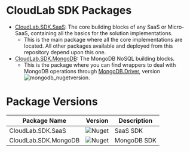 # CloudLab SDK Packages
 - [CloudLab.SDK.SaaS][sdk_wiki]: The core building blocks of any SaaS or Micro-SaaS, containing all the basics for the solution implementations.
   - This is the main package where all the core implementations are located. All other packages available and deployed from this repository  depend upon this one.
- [CloudLab.SDK.MongoDB][mongodb_wiki]: The MongoDB NoSQL building blocks.
   - This is the package where you can find wrappers to deal with MongoDB operations through [MongoDB.Driver][nuget_mongodb], version ![mongodb_nugetversion][mongodb_ver_shield].

[sdk_wiki]: https://github.com/cloudlabtech/SDK/wiki/CloudLab.SDK-Package
[mongodb_wiki]: https://github.com/cloudlabtech/SDK/wiki/CloudLab.SDK.MongoDB-Package
[nuget_mongodb]: https://www.nuget.org/packages/MongoDB.Driver
[mongodb_ver_shield]: https://img.shields.io/nuget/v/MongoDB.Driver

# Package Versions
| Package Name | Version | Description |
| ------------ | ------- | ----------- |
| CloudLab.SDK.SaaS | ![Nuget](https://img.shields.io/nuget/v/CloudLab.SDK.SaaS) | SaaS SDK |
| CloudLab.SDK.MongoDB | ![Nuget](https://img.shields.io/nuget/v/CloudLab.SDK.MongoDb) | MongoDB SDK |
